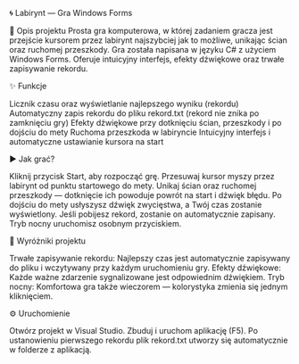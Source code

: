 🌀 Labirynt — Gra Windows Forms


📝 Opis projektu
Prosta gra komputerowa, w której zadaniem gracza jest przejście kursorem przez labirynt najszybciej jak to możliwe, unikając ścian oraz ruchomej przeszkody. Gra została napisana w języku C# z użyciem Windows Forms. Oferuje intuicyjny interfejs, efekty dźwiękowe oraz trwałe zapisywanie rekordu.

✨ Funkcje

Licznik czasu oraz wyświetlanie najlepszego wyniku (rekordu)
Automatyczny zapis rekordu do pliku rekord.txt (rekord nie znika po zamknięciu gry)
Efekty dźwiękowe przy dotknięciu ścian, przeszkody i po dojściu do mety
Ruchoma przeszkoda w labiryncie
Intuicyjny interfejs i automatyczne ustawianie kursora na start


▶️ Jak grać?

Kliknij przycisk Start, aby rozpocząć grę.
Przesuwaj kursor myszy przez labirynt od punktu startowego do mety.
Unikaj ścian oraz ruchomej przeszkody — dotknięcie ich powoduje powrót na start i dźwięk błędu.
Po dojściu do mety usłyszysz dźwięk zwycięstwa, a Twój czas zostanie wyświetlony.
Jeśli pobijesz rekord, zostanie on automatycznie zapisany.
Tryb nocny uruchomisz osobnym przyciskiem.


🎵 Wyróżniki projektu

Trwałe zapisywanie rekordu: Najlepszy czas jest automatycznie zapisywany do pliku i wczytywany przy każdym uruchomieniu gry.
Efekty dźwiękowe: Każde ważne zdarzenie sygnalizowane jest odpowiednim dźwiękiem.
Tryb nocny: Komfortowa gra także wieczorem — kolorystyka zmienia się jednym kliknięciem.


⚙️ Uruchomienie

Otwórz projekt w Visual Studio.
Zbuduj i uruchom aplikację (F5).
Po ustanowieniu pierwszego rekordu plik rekord.txt utworzy się automatycznie w folderze z aplikacją.

